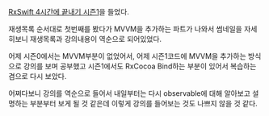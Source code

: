 [RxSwift 4시간에 끝내기 시즌1](https://www.youtube.com/playlist?list=PL03rJBlpwTaBBtiJ0BtgASCsS4ye-4gC7)을 들었다.

재생목록 순서대로 첫번째를 봤다가 MVVM을 추가하는 파트가 나와서 썸네일을 자세히보니
재생목록과 강의내용이 역순으로 되어있었다.

어제 시즌0에서는 MVVM부분이 없었어서, 어제 시즌1코드에 MVVM을 추가하는 방식으로
강의를 보며 공부했고 시즌1에서도 RxCocoa Bind하는 부분이 있어서 복습하는 겸으로 다시 보았다.

어쩌다보니 강의를 역순으로 들어서 내일부터는 다시 observable에 대해 알아보고 설명하는 부분부터
보게 될 것 같은데 이렇게 강의를 들어보는 것도 나쁘지 않을 것 같다.